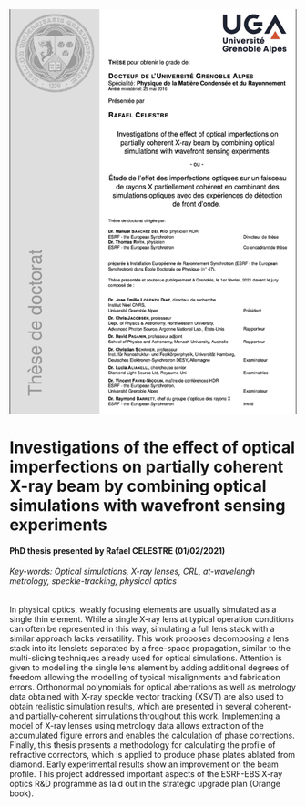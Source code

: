 ![alt text](https://github.com/rafaelcelestre/celestre_phd_thesis/blob/master/cover.png)


Investigations of the effect of optical imperfections on partially coherent X-ray beam by combining optical simulations with wavefront sensing experiments
====================================================

#### PhD thesis presented by Rafael CELESTRE (01/02/2021)

###### Key-words: Optical simulations, X-ray lenses, CRL, at-wavelengh metrology, speckle-tracking, physical optics

In physical optics, weakly focusing elements are usually simulated as a single thin element. While a single X-ray lens at typical operation conditions can often be represented in this way, simulating a full lens stack with a similar approach lacks versatility. This work proposes decomposing a lens stack into its lenslets separated by a free-space propagation, similar to the multi-slicing techniques already used for optical simulations. Attention is given to modelling the single lens element by adding additional degrees of freedom allowing the modelling of typical misalignments and fabrication errors. Orthonormal polynomials for optical aberrations as well as metrology data obtained with X-ray speckle vector tracking (XSVT) are also used to obtain realistic simulation results, which are presented in several coherent- and partially-coherent simulations throughout this work. Implementing a model of X-ray lenses using metrology data allows extraction of the accumulated figure errors and enables the calculation of phase corrections. Finally, this thesis presents a methodology for calculating the profile of refractive correctors, which is applied to produce phase plates ablated from diamond. Early experimental results show an improvement on the beam profile. This project addressed important aspects of the ESRF-EBS X-ray optics R&D programme as laid out in the strategic upgrade plan (Orange book).
